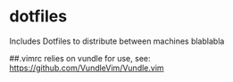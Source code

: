 # dotfiles
Includes Dotfiles to distribute between machines blablabla


##.vimrc
relies on vundle for use, see: https://github.com/VundleVim/Vundle.vim
